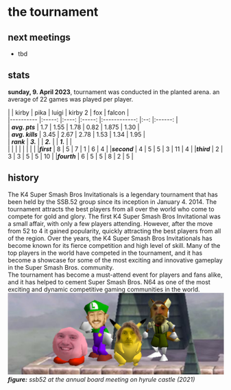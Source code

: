 # the tournament

## next meetings
- tbd


## stats
**sunday, 9. April 2023**, tournament was conducted in the planted arena. an average of 22 games was played per player.

|                   | kirby     | pika      | luigi     | kirby 2    | 
fox       | falcon    |    
|----------         |:-----:    |:----:     |:-----:    |:------------:     |:--:       |:------:   |    
| ***avg. pts***    |  1.7      | 1.55      | 1.78      |     0.82          | 1.875     |   1.30    |  
| ***avg. kills***  | 3.45      | 2.67      | 2.78      |     1.53          | 1.34      |    1.95   |    
| ***rank***        |  ***3.*** |           |  ***2.*** |                   |  ***1.*** |           |  
|                   |           |           |           |                   |           |           |
|***first***        | 8         | 5         | 7         | 1                 | 6         | 4         |
|***second***       | 4         | 5         | 5         | 3                 | 11        | 4         |
|***third***        | 2         | 3         | 3         | 5                 | 5         | 10        |
|***fourth***       | 6         | 5         | 5         | 8                 | 2         | 5         |


## history
The K4 Super Smash Bros Invitationals is a legendary tournament that has been held by the SSB.52 group since its inception in January 4. 2014. The tournament attracts the best players from all over the world who come to compete for gold and glory. The first K4 Super Smash Bros Invitational was a small affair, with only a few players attending. However, after the move from 52 to 4 it gained popularity, quickly attracting the best players from all of the region. 
Over the years, the K4 Super Smash Bros Invitationals has become known for its fierce competition and high level of skill. Many of the top players in the world have competed in the tournament, and it has become a showcase for some of the most exciting and innovative gameplay in the Super Smash Bros. community.  
The tournament has become a must-attend event for players and fans alike, and it has helped to cement Super Smash Bros. N64 as one of the most exciting and dynamic competitive gaming communities in the world.
![](content/group-wide.png)
***figure:*** *ssb52 at the annual board meeting on hyrule castle (2021)*



